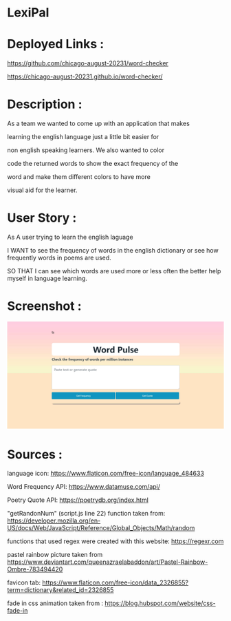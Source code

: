 # LexiPal

# Deployed Links :

https://github.com/chicago-august-20231/word-checker

https://chicago-august-20231.github.io/word-checker/

# Description :

As a team we wanted to come up with an application that makes

learning the english language just a little bit easier for

non english speaking learners. We also wanted to color

code the returned words to show the exact frequency of the 

word and make them different colors to have more 

visual aid for the learner.

# User Story :

As A user trying to learn the english laguage

I WANT to see the frequency of words in the english dictionary or see how frequently words in poems are used.

SO THAT I can see which words are used more or less often the better help myself in language learning. 

# Screenshot :

![Alt text](./assets/icons/screenshot.png)

# Sources :

language icon: https://www.flaticon.com/free-icon/language_484633

Word Frequency API: https://www.datamuse.com/api/

Poetry Quote API: https://poetrydb.org/index.html

"getRandonNum" (script.js line 22) function taken from: https://developer.mozilla.org/en-US/docs/Web/JavaScript/Reference/Global_Objects/Math/random

functions that used regex were created with this website: https://regexr.com

pastel rainbow picture taken from https://www.deviantart.com/queenazraelabaddon/art/Pastel-Rainbow-Ombre-783494420

favicon tab: https://www.flaticon.com/free-icon/data_2326855?term=dictionary&related_id=2326855

fade in css animation taken from : https://blog.hubspot.com/website/css-fade-in